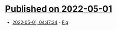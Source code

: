 # [Published on 2022-05-01](index.md)

* [2022-05-01, 04:47:34](https://news.ycombinator.com/item?id=31222277) - [Fig](https://fig.io/)
